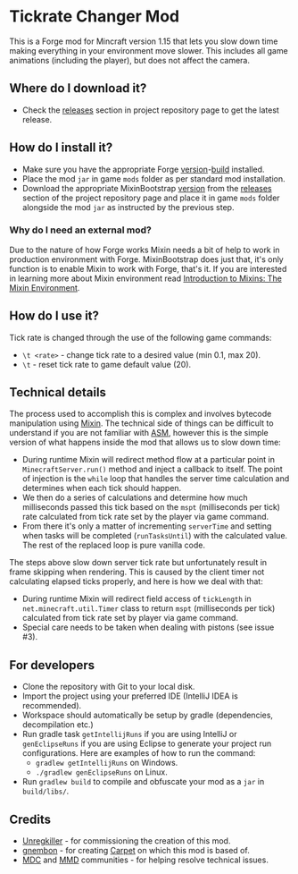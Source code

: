 # Tickrate Changer Mod

This is a Forge mod for Mincraft version 1.15 that lets you slow down time making everything in your environment move slower. This includes all game animations (including the player), but does not affect the camera.

## Where do I download it?

- Check the [releases](https://github.com/yooksi/trcm/releases) section in project repository page to get the latest release.

## How do I install it?

- Make sure you have the appropriate Forge [version](https://github.com/yooksi/trcm/blob/master/gradle.properties#L9)-[build](https://github.com/yooksi/trcm/blob/master/gradle.properties#L10) installed.
- Place the mod `jar` in game `mods` folder as per standard mod installation.
- Download the appropriate MixinBootstrap [version](https://github.com/yooksi/trcm/blob/master/gradle.properties#L13) from the [releases](https://github.com/LXGaming/MixinBootstrap/releases) section of the project repository page and place it in game `mods` folder alongside the mod `jar` as instructed by the previous step.

### Why do I need an external mod?

Due to the nature of how Forge works Mixin needs a bit of help to work in production environment with Forge. MixinBootstrap does just that, it's only function is to enable Mixin to work with Forge, that's it. If you are interested in learning more about Mixin environment read [Introduction to Mixins: The Mixin Environment](https://github.com/SpongePowered/Mixin/wiki/Introduction-to-Mixins---The-Mixin-Environment).

## How do I use it?

Tick rate is changed through the use of the following game commands:

- `\t <rate>` - change tick rate to a desired value (min 0.1, max 20).
- `\t` - reset tick rate to game default value (20).

## Technical details

The process used to accomplish this is complex and involves bytecode manipulation using [Mixin](https://github.com/SpongePowered/Mixin). The technical side of things can be difficult to understand if you are not familiar with [ASM](https://asm.ow2.io/), however this is the simple version of what happens inside the mod that allows us to slow down time:

- During runtime Mixin will redirect method flow at a particular point in `MinecraftServer.run()` method and inject a callback to itself. The point of injection is the `while` loop that handles the server time calculation and determines when each tick should happen.
- We then do a series of calculations and determine how much milliseconds passed this tick based on the `mspt` (milliseconds per tick) rate calculated from tick rate set by the player via game command.
- From there it's only a matter of incrementing `serverTime` and setting when tasks will be completed (`runTasksUntil`) with the calculated value. The rest of the replaced loop is pure vanilla code.

The steps above slow down server tick rate but unfortunately result in frame skipping when rendering. This is caused by the client timer not calculating elapsed ticks properly, and here is how we deal with that: 

- During runtime Mixin will redirect field access of `tickLength` in `net.minecraft.util.Timer` class to return `mspt` (milliseconds per tick) calculated from tick rate set by player via game command.
- Special care needs to be taken when dealing with pistons (see issue #3).

## For developers

- Clone the repository with Git to your local disk.
- Import the project using your preferred IDE (IntelliJ IDEA is recommended).
- Workspace should automatically be setup by gradle (dependencies, decompilation etc.)
- Run gradle task `getIntellijRuns` if you are using IntelliJ or `genEclipseRuns` if you are using Eclipse to generate your project run configurations. Here are examples of how to run the command:
  - `gradlew getIntellijRuns` on Windows.
  - `./gradlew genEclipseRuns` on Linux.
- Run `gradlew build` to compile and obfuscate your mod as a `jar` in `build/libs/`.

## Credits

- [Unregkiller](https://github.com/Unregkiller) - for commissioning the creation of this mod.
- [gnembon](https://github.com/gnembon) - for creating [Carpet](https://github.com/gnembon/fabric-carpet/blob/master/src/main/java/carpet/mixins/MinecraftServer_tickspeedMixin.java) on which this mod is based of.
- [MDC](https://www.moddevcafe.com/) and [MMD](https://discordapp.com/invite/EDbExcX) communities - for helping resolve technical issues. 